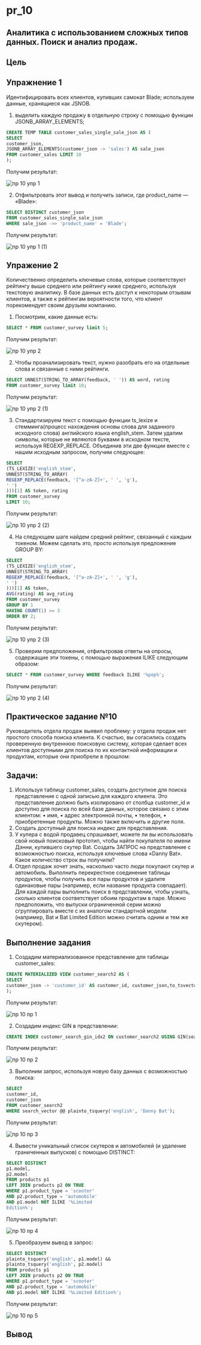# pr_10
## Аналитика с использованием сложных типов данных. Поиск и анализ продаж.

## Цель

## Упражнение 1
Идентифицировать всех клиентов, купивших самокат Blade; используем данные, хранящиеся как JSNOB.

1. выделить каждую продажу в отдельную строку с помощью
функции JSONB_ARRAY_ELEMENTS;
```sql
CREATE TEMP TABLE customer_sales_single_sale_json AS (
SELECT
customer_json,
JSONB_ARRAY_ELEMENTS(customer_json -> 'sales') AS sale_json
FROM customer_sales LIMIT 10
);
```

Получим результат:

![пр 10 упр 1](https://github.com/user-attachments/assets/9eb414a6-e240-4162-9ef2-97b12f08dccd)


2. Отфильтровать этот вывод и получить записи, где product_name — «Blade»:
```sql
SELECT DISTINCT customer_json
FROM customer_sales_single_sale_json
WHERE sale_json ->> 'product_name' = 'Blade';
```

Получим результат:


![пр 10 упр 1 (1)](https://github.com/user-attachments/assets/6d6eea42-bf79-4174-992e-dfc2d3113099)

## Упражение 2
Количественно определить ключевые слова, которые соответствуют рейтингу выше среднего или рейтингу ниже среднего, используя текстовую аналитику. В базе данных есть доступ к некоторым отзывам клиентов, а также к рейтингам вероятности того, что клиент порекомендует своим друзьям компанию.

1. Посмотрим, какие данные есть:
```sql
SELECT * FROM customer_survey limit 5;
```

Получим результат:


![пр 10 упр 2](https://github.com/user-attachments/assets/464f762e-a4ae-41ba-9359-a9d5c3786f04)


2. Чтобы проанализировать текст, нужно разобрать его на отдельные слова и связанные с ними рейтинги.
```sql
SELECT UNNEST(STRING_TO_ARRAY(feedback, ' ')) AS word, rating
FROM customer_survey limit 10;
```

Получим результат:


![пр 10 упр 2 (1)](https://github.com/user-attachments/assets/afc127b5-0846-427f-84ef-fdfde55cb531)


3. Стандартизируем текст с помощью функции ts_lexize и стемминга(процесс нахождения основы слова для заданного исходного слова) английского языка english_stem. Затем удалим символы, которые не являются буквами в исходном тексте, используя REGEXP_REPLACE. Объединив эти две функции вместе с нашим исходным запросом, получим следующее:
```sql
SELECT
(TS_LEXIZE('english_stem',
UNNEST(STRING_TO_ARRAY(
REGEXP_REPLACE(feedback, '[^a-zA-Z]+', ' ', 'g'),
' ')
)))[1] AS token, rating
FROM customer_survey
LIMIT 10;
```

Получим результат:


![пр 10 упр 2 (2)](https://github.com/user-attachments/assets/d6d46bf4-ad36-40d1-a83e-35d2cf946773)

4. На следующем шаге найдем средний рейтинг, связанный с каждым токеном. Можем сделать это, просто используя предложение GROUP BY:
```sql
SELECT
(TS_LEXIZE('english_stem',
UNNEST(STRING_TO_ARRAY(
REGEXP_REPLACE(feedback, '[^a-zA-Z]+', ' ', 'g'),
' ')
)))[1] AS token,
AVG(rating) AS avg_rating
FROM customer_survey
GROUP BY 1
HAVING COUNT(1) >= 3
ORDER BY 2;
```

Получим результат:


![пр 10 упр 2 (3)](https://github.com/user-attachments/assets/1a00f44a-3106-4d11-adc2-27ff56bae5d6)

5. Проверим предположения, отфильтровав ответы на опросы, содержащие эти токены, с помощью выражения ILIKE следующим образом:
```sql
SELECT * FROM customer_survey WHERE feedback ILIKE '%pop%';
```

Получим результат:


![пр 10 упр 2 (4)](https://github.com/user-attachments/assets/92af3cfa-8832-4f1d-997e-b50689be334b)


## Практическое задание №10
Руководитель отдела продаж выявил проблему: у отдела продаж нет простого
способа поиска клиента. К счастью, вы согасились создать проверенную внутреннюю
поисковую систему, которая сделает всех клиентов доступными для поиска по их
контактной информации и продуктам, которые они приобрели в прошлом:

## Задачи:
1. Используя таблицу customer_sales, создать доступное для поиска представление с одной записью для каждого клиента. Это представление должно быть
изолировано от столбца customer_id и доступно для поиска по всей базе данных, которое связано с этим клиентом:
• имя,
• адрес электронной почты,
• телефон,
• приобретенные продукты.
Можно также включить и другие поля.
2. Создать доступный для поиска индекс для представления.
3. У кулера с водой продавец спрашивает, можете ли вы использовать свой новый поисковый прототип, чтобы найти покупателя по имени Дэнни, купившего скутер
Bat. Создать ЗАПРОС на представление с возможностью поиска, используя ключевые слова «Danny Bat». Какое количество строк вы получили?
4. Отдел продаж хочет знать, насколько часто люди покупают скутер и автомобиль. Выполнить перекрестное соединение таблицы продуктов, чтобы получить
все пары продуктов и удалите одинаковые пары (например, если название продукта совпадает). Для каждой пары выполнить поиск в представлении, чтобы узнать, сколько
клиентов соответствует обоим продуктам в паре. Можно предположить, что выпуски ограниченной серии можно сгруппировать вместе с их аналогом стандартной модели
(например, Bat и Bat Limited Edition можно считать одним и тем же скутером).

## Выполнение задания

1. Создадим материализованное представление для таблицы customer_sales:
```sql
CREATE MATERIALIZED VIEW customer_search2 AS (
SELECT
customer_json -> 'customer_id' AS customer_id, customer_json,to_tsvector('english', customer_json) AS search_vector FROM customer_sales
);
```

Получим результат:


![пр 10 пр 1](https://github.com/user-attachments/assets/dd36d9b6-1d80-4baa-a2be-81303da29147)



2. Создадим  индекс GIN в представлении:
```sql
CREATE INDEX customer_search_gin_idx2 ON customer_search2 USING GIN(search_vector);
```

Получим результат:


![пр 10 пр 2](https://github.com/user-attachments/assets/6a5e076b-63f7-45bf-9f74-1bbcdda7b8e1)


3. Выполним запрос, используя новую базу данных с возможностью поиска:
```sql
SELECT
customer_id,
customer_json
FROM customer_search2
WHERE search_vector @@ plainto_tsquery('english', 'Danny Bat');
```

Получим результат:


![пр 10 пр 3](https://github.com/user-attachments/assets/81d1d9a0-1eb1-4a30-901a-fa0308bf60d1)


4. Вывести уникальный список скутеров и автомобилей (и удаление граниченных выпусков) с помощью DISTINCT:
```sql
SELECT DISTINCT
p1.model,
p2.model
FROM products p1
LEFT JOIN products p2 ON TRUE
WHERE p1.product_type = 'scooter'
AND p2.product_type = 'automobile'
AND p1.model NOT ILIKE '%Limited
Edition%';
```

Получим результат:


![пр 10 пр 4](https://github.com/user-attachments/assets/d5469978-6100-4bc7-88b7-4f1cd88c3934)



5. Преобразуем вывод в запрос:
```sql
SELECT DISTINCT
plainto_tsquery('english', p1.model) &&
plainto_tsquery('english', p2.model)
FROM products p1
LEFT JOIN products p2 ON TRUE
WHERE p1.product_type = 'scooter'
AND p2.product_type = 'automobile'
AND p1.model NOT ILIKE '%Limited Edition%';
```


Получим результат:


![пр 10 пр 5](https://github.com/user-attachments/assets/0c887079-214c-4d88-8d47-8864d80a98a9)

## Вывод
##
##
##

